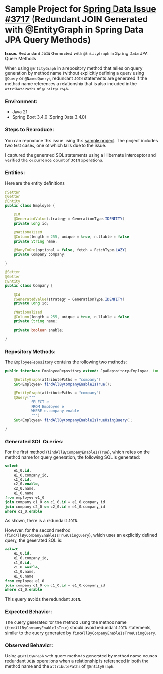 # Sample Project for [Spring Data Issue #3717](https://github.com/spring-projects/spring-data-jpa/issues/3717) (Redundant JOIN Generated with @EntityGraph in Spring Data JPA Query Methods)

**Issue**: Redundant `JOIN` Generated with `@EntityGraph` in Spring Data JPA Query Methods  

When using `@EntityGraph` in a repository method that relies on query generation by method name (without explicitly defining a query using `@Query` or `@NamedQuery`), redundant `JOIN` statements are generated if the method name references a relationship that is also included in the `attributePaths` of `@EntityGraph`.  

### Environment:
- Java 21  
- Spring Boot 3.4.0 (Spring Data 3.4.0)  

### Steps to Reproduce:
You can reproduce this issue using this [sample project](https://github.com/amiriahmad72/test-spring-data-entitygraph-with-jpa-query-method-name). The project includes two test cases, one of which fails due to the issue.  

I captured the generated SQL statements using a Hibernate interceptor and verified the occurrence count of `JOIN` operations.  

### Entities:
Here are the entity definitions:  

```java
@Setter
@Getter
@Entity
public class Employee {

    @Id
    @GeneratedValue(strategy = GenerationType.IDENTITY)
    private Long id;

    @Nationalized
    @Column(length = 255, unique = true, nullable = false)
    private String name;

    @ManyToOne(optional = false, fetch = FetchType.LAZY)
    private Company company;

}
```

```java
@Setter
@Getter
@Entity
public class Company {

    @Id
    @GeneratedValue(strategy = GenerationType.IDENTITY)
    private Long id;

    @Nationalized
    @Column(length = 255, unique = true, nullable = false)
    private String name;

    private boolean enable;

}
```

### Repository Methods:
The `EmployeeRepository` contains the following two methods:  

```java
public interface EmployeeRepository extends JpaRepository<Employee, Long> {

    @EntityGraph(attributePaths = "company")
    Set<Employee> findAllByCompanyEnableIsTrue();

    @EntityGraph(attributePaths = "company")
    @Query("""
            SELECT e
            FROM Employee e
            WHERE e.company.enable
            """)
    Set<Employee> findAllByCompanyEnableIsTrueUsingQuery();

}
```

### Generated SQL Queries:
For the first method (`findAllByCompanyEnableIsTrue`), which relies on the method name for query generation, the following SQL is generated:  
```sql
select
    e1_0.id,
    e1_0.company_id,
    c2_0.id,
    c2_0.enable,
    c2_0.name,
    e1_0.name
from employee e1_0
join company c1_0 on c1_0.id = e1_0.company_id
join company c2_0 on c2_0.id = e1_0.company_id
where c1_0.enable
```
As shown, there is a redundant `JOIN`.  

However, for the second method (`findAllByCompanyEnableIsTrueUsingQuery`), which uses an explicitly defined query, the generated SQL is:  
```sql
select
    e1_0.id,
    e1_0.company_id,
    c1_0.id,
    c1_0.enable,
    c1_0.name,
    e1_0.name
from employee e1_0
join company c1_0 on c1_0.id = e1_0.company_id
where c1_0.enable
```
This query avoids the redundant `JOIN`.  

### Expected Behavior:
The query generated for the method using the method name (`findAllByCompanyEnableIsTrue`) should avoid redundant `JOIN` statements, similar to the query generated by `findAllByCompanyEnableIsTrueUsingQuery`.  

### Observed Behavior:
Using `@EntityGraph` with query methods generated by method name causes redundant `JOIN` operations when a relationship is referenced in both the method name and the `attributePaths` of `@EntityGraph`.  
